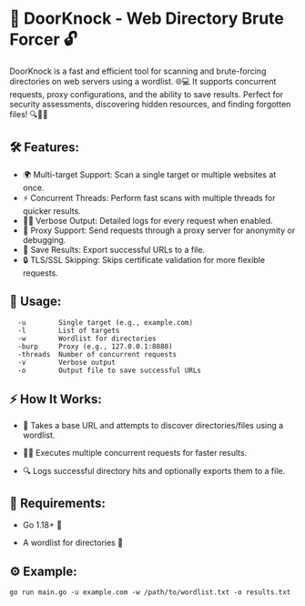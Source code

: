 
# 🚪 DoorKnock - Web Directory Brute Forcer 🔓

DoorKnock is a fast and efficient tool for scanning and brute-forcing directories on web servers using a wordlist. 🌐💻 It supports concurrent requests, proxy configurations, and the ability to save results. Perfect for security assessments, discovering hidden resources, and finding forgotten files! 🔍🕵️‍♂️


## 🛠️ Features:


- 🌍 Multi-target Support: Scan a single target or multiple websites at once.
- ⚡ Concurrent Threads: Perform fast scans with multiple threads for quicker results.
- 🕵️‍♂️ Verbose Output: Detailed logs for every request when enabled.
- 💼 Proxy Support: Send requests through a proxy server for anonymity or debugging.
- 📝 Save Results: Export successful URLs to a file.
- 🔒 TLS/SSL Skipping: Skips certificate validation for more flexible requests.

## 📝 Usage:


```terminal
  -u        Single target (e.g., example.com)
  -l        List of targets
  -w        Wordlist for directories
  -burp     Proxy (e.g., 127.0.0.1:8080)
  -threads  Number of concurrent requests
  -v        Verbose output
  -o        Output file to save successful URLs

```
## ⚡ How It Works:

- 🚀 Takes a base URL and attempts to discover directories/files using a wordlist.

- 🏃‍♂️ Executes multiple concurrent requests for faster results.

- 🔍 Logs successful directory hits and optionally exports them to a file.

## 🚧 Requirements:

- Go 1.18+ 🦠

- A wordlist for directories 📄

## ⚙️ Example:

``` golang
go run main.go -u example.com -w /path/to/wordlist.txt -o results.txt
```
